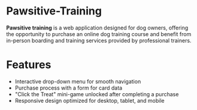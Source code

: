 # Pawsitive-Training

**Pawsitive training** is a web application designed for dog owners, offering the opportunity to purchase an online dog training course and benefit from in-person boarding and training services provided by professional trainers.

# Features
- Interactive drop-down menu for smooth navigation
- Purchase process with a form for card data
- "Click the Treat" mini-game unlocked after completing a purchase
- Responsive design optimized for desktop, tablet, and mobile 
